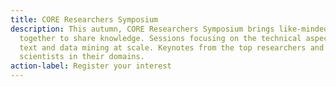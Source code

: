 ```yaml
---
title: CORE Researchers Symposium
description: This autumn, CORE Researchers Symposium brings like-minded people
  together to share knowledge. Sessions focusing on the technical aspects of
  text and data mining at scale. Keynotes from the top researchers and
  scientists in their domains.
action-label: Register your interest
---
```

